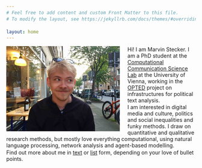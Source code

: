 ```yaml
---
# Feel free to add content and custom Front Matter to this file.
# To modify the layout, see https://jekyllrb.com/docs/themes/#overriding-theme-defaults

layout: home
---
```

<img src="assets/images/homepage.jpeg" alt="Picture of Marvin Stecker" align="left" width="60%" min-width="500px" style="padding: 0% 4% 2% 0%; min-width: "/>  
Hi! I am Marvin Stecker.   
I am a PhD student at the <a href="https://compcommlab.univie.ac.at/">Computational Communication Science Lab</a> at the University of Vienna, working in the <a href="https://opted.eu/">OPTED</a> project on infrastructures for political text analysis. 
<div style="padding-top: 0.2%"></div>
I am interested in digital media and culture, politics and social inequalities and funky methods. I draw on quantitative and qualitative research methods, but mostly love everything computational, using natural language processing, network analysis and agent-based modelling.
<div style="padding-top: 0.4%"></div>
Find out more about me in <a href="about">text</a> or <a href="cv">list</a> form, depending on your love of bullet points.